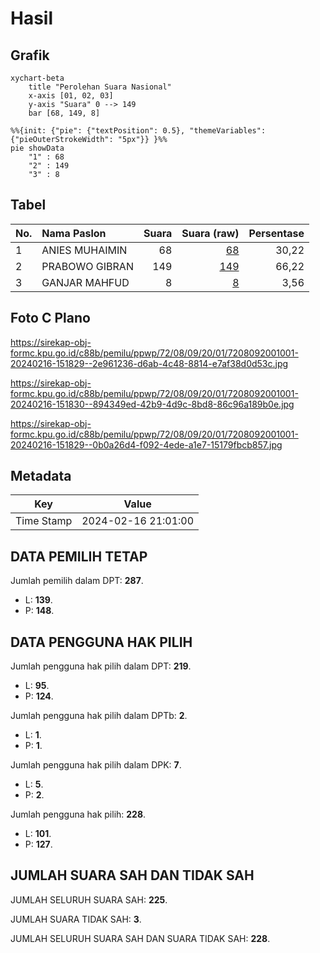 # Hasil

## Grafik

```mermaid
xychart-beta
    title "Perolehan Suara Nasional"
    x-axis [01, 02, 03]
    y-axis "Suara" 0 --> 149
    bar [68, 149, 8]
```

```mermaid
%%{init: {"pie": {"textPosition": 0.5}, "themeVariables": {"pieOuterStrokeWidth": "5px"}} }%%
pie showData
    "1" : 68
    "2" : 149
    "3" : 8
```

## Tabel

| No. | Nama Paslon    | Suara | Suara (raw) | Persentase |
|:--- |:-------------- | -----:| -----------:| ----------:|
| 1   | ANIES MUHAIMIN | 68    | [68][p-1]   | 30,22      |
| 2   | PRABOWO GIBRAN | 149   | [149][p-2]  | 66,22      |
| 3   | GANJAR MAHFUD  | 8     | [8][p-3]    | 3,56       |


[p-1]: https://github.com/gigit-pemilu/pemilu-2024/blob/main/pilpres/hitung-suara/sub/72-sulawesi-tengah/sub/08-parigi-moutong/sub/09-torue/sub/2001-tanalanto/sub/001-tps/sub/paslon-1.txt
[p-2]: https://github.com/gigit-pemilu/pemilu-2024/blob/main/pilpres/hitung-suara/sub/72-sulawesi-tengah/sub/08-parigi-moutong/sub/09-torue/sub/2001-tanalanto/sub/001-tps/sub/paslon-2.txt
[p-3]: https://github.com/gigit-pemilu/pemilu-2024/blob/main/pilpres/hitung-suara/sub/72-sulawesi-tengah/sub/08-parigi-moutong/sub/09-torue/sub/2001-tanalanto/sub/001-tps/sub/paslon-3.txt

## Foto C Plano

https://sirekap-obj-formc.kpu.go.id/c88b/pemilu/ppwp/72/08/09/20/01/7208092001001-20240216-151829--2e961236-d6ab-4c48-8814-e7af38d0d53c.jpg

https://sirekap-obj-formc.kpu.go.id/c88b/pemilu/ppwp/72/08/09/20/01/7208092001001-20240216-151830--894349ed-42b9-4d9c-8bd8-86c96a189b0e.jpg

https://sirekap-obj-formc.kpu.go.id/c88b/pemilu/ppwp/72/08/09/20/01/7208092001001-20240216-151829--0b0a26d4-f092-4ede-a1e7-15179fbcb857.jpg


## Metadata

| Key        | Value               |
| ---------- | ------------------- |
| Time Stamp | 2024-02-16 21:01:00 |


## DATA PEMILIH TETAP

Jumlah pemilih dalam DPT: **287**.
 * L: **139**.
 * P: **148**.

## DATA PENGGUNA HAK PILIH

Jumlah pengguna hak pilih dalam DPT: **219**.
 * L: **95**.
 * P: **124**.

Jumlah pengguna hak pilih dalam DPTb: **2**.
 * L: **1**.
 * P: **1**.

Jumlah pengguna hak pilih dalam DPK: **7**.
 * L: **5**.
 * P: **2**.

Jumlah pengguna hak pilih: **228**.
 * L: **101**.
 * P: **127**.

## JUMLAH SUARA SAH DAN TIDAK SAH

JUMLAH SELURUH SUARA SAH: **225**.

JUMLAH SUARA TIDAK SAH: **3**.

JUMLAH SELURUH SUARA SAH DAN SUARA TIDAK SAH: **228**.


